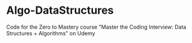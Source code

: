 # Algo-DataStructures
Code for the Zero to Mastery course "Master the Coding Interview: Data Structures + Algorithms" on Udemy
